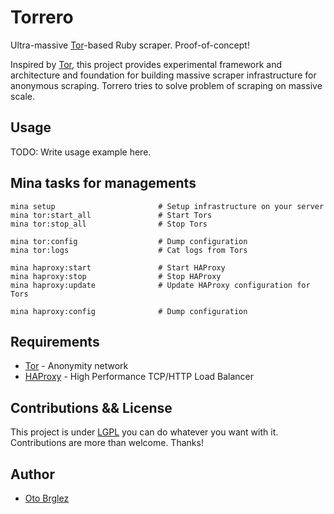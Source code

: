 # Torrero

Ultra-massive [Tor](tor)-based Ruby scraper. Proof-of-concept!

Inspired by [Tor](tor), this project provides experimental framework and architecture and foundation for building massive scraper infrastructure for anonymous scraping. Torrero tries to solve problem of scraping on massive scale.

## Usage

TODO: Write usage example here.

## Mina tasks for managements

    mina setup                       # Setup infrastructure on your server
    mina tor:start_all               # Start Tors
    mina tor:stop_all                # Stop Tors

    mina tor:config                  # Dump configuration
    mina tor:logs                    # Cat logs from Tors

    mina haproxy:start               # Start HAProxy
    mina haproxy:stop                # Stop HAProxy
    mina haproxy:update              # Update HAProxy configuration for Tors

    mina haproxy:config              # Dump configuration

## Requirements

- [Tor][tor] - Anonymity network
- [HAProxy][haproxy] - High Performance TCP/HTTP Load Balancer

## Contributions && License

This project is under [LGPL](https://www.gnu.org/licenses/lgpl.html) you can do whatever you want with it. Contributions are more than welcome. Thanks!

## Author

- [Oto Brglez](https://github.com/otobrglez)

[tor]:https://www.torproject.org
[foreman]:http://ddollar.github.io/foreman/
[privoxy]:http://www.privoxy.org
[redis]:https://www.rabbitmq.com
[mongodb]:https://www.mongodb.org
[haproxy]:http://haproxy.1wt.eu/
